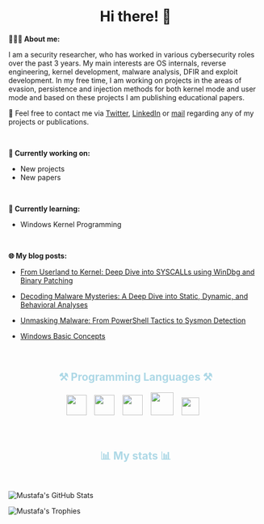 
<h1 align="center">Hi there! 👋</h1>

**👨🏻‍💻 About me:**

I am a security researcher, who has worked in various cybersecurity roles over the past 3 years. My main interests are OS internals, reverse engineering, kernel development, malware analysis, DFIR and exploit development. In my free time, I am working on projects in the areas of evasion, persistence and injection methods for both kernel mode and user mode and based on these projects I am publishing educational papers.

📧 Feel free to contact me via [Twitter](https://twitter.com/mustafandurukan), [LinkedIn](https://www.linkedin.com/in/mustafa-durukan/) or [mail](mailto:mdurukan79@gmail.com) regarding any of my projects or publications.

<br />

**💭 Currently working on:**

- New projects
- New papers

<br />

**📙 Currently learning:**

- Windows Kernel Programming

<br />

**🌐 My blog posts:**

- [From Userland to Kernel: Deep Dive into SYSCALLs using WinDbg and Binary Patching](https://mustafanafizdurukan.github.io/posts/deep-dive-syscall-using-binary-patching/)

- [Decoding Malware Mysteries: A Deep Dive into Static, Dynamic, and Behavioral Analyses](https://mustafanafizdurukan.github.io/posts/decoding-malware-mysteries/)

- [Unmasking Malware: From PowerShell Tactics to Sysmon Detection](https://mustafanafizdurukan.github.io/posts/unmasking-powershell-malware/)

- [Windows Basic Concepts](https://mustafanafizdurukan.github.io/posts/windows-basic-concepts-part-1/)


<br />

<div align="center">
  <h2 style="color:lightblue">⚒️ Programming Languages ⚒️</h2>
    <code><img height="40" src="https://cdn.jsdelivr.net/gh/devicons/devicon/icons/cplusplus/cplusplus-original.svg"></code>&nbsp;&nbsp;&nbsp;
    <code><img height="40" src="https://upload.wikimedia.org/wikipedia/commons/1/18/C_Programming_Language.svg"></code>&nbsp;&nbsp;&nbsp;
    <code><img height="40" src="https://cdn.jsdelivr.net/gh/devicons/devicon/icons/python/python-original.svg"></code>&nbsp;&nbsp;&nbsp;
    <code><img height="45" src="https://cdn.jsdelivr.net/gh/devicons/devicon/icons/go/go-original-wordmark.svg"></code>&nbsp;&nbsp;&nbsp;
    <code><img height="35" src="https://upload.wikimedia.org/wikipedia/commons/a/af/PowerShell_Core_6.0_icon.png"></code>&nbsp;&nbsp;&nbsp;
</div>
<br /><br />
<h2 align="center" style="color:lightblue">📊 My stats 📊</h2><br />

![Mustafa's GitHub Stats](https://github-stats-alpha.vercel.app/api?username=MustafaNafizDurukan&cc=1a1b27&tc=38bdae&ic=bf91f3&bc=ffff)

![Mustafa's Trophies](https://github-profile-trophy.vercel.app/?username=MustafaNafizDurukan&rank=SECRET,SSS,SS,S,AAA,AA,A,B&theme=tokyonight&margin-w=15&margin-h=14)
